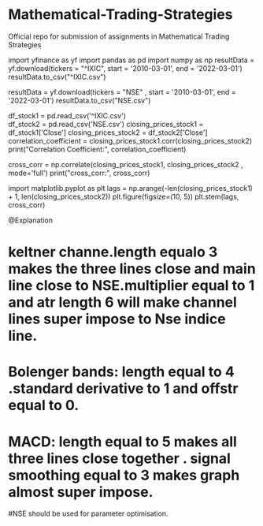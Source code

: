 # Mathematical-Trading-Strategies
Official repo for submission of assignments in Mathematical Trading Strategies


import yfinance as yf
import pandas as pd
import numpy as np
resultData = yf.download(tickers = "^IXIC", start = '2010-03-01', end = '2022-03-01')
resultData.to_csv("^IXIC.csv")


resultData = yf.download(tickers = "NSE" , start = '2010-03-01', end = '2022-03-01')
resultData.to_csv("NSE.csv")

df_stock1 = pd.read_csv('^IXIC.csv')  
df_stock2 = pd.read_csv('NSE.csv') 
closing_prices_stock1 = df_stock1['Close']
closing_prices_stock2 = df_stock2['Close']
correlation_coefficient = closing_prices_stock1.corr(closing_prices_stock2)
print("Correlation Coefficient:", correlation_coefficient)

cross_corr = np.correlate(closing_prices_stock1, closing_prices_stock2 , mode='full')
print("cross_corr:", cross_corr)

import matplotlib.pyplot as plt
lags = np.arange(-len(closing_prices_stock1) + 1, len(closing_prices_stock2))
plt.figure(figsize=(10, 5))
plt.stem(lags, cross_corr)
 
 
 @Explanation
# keltner channe.length equalo 3 makes the three lines close and main line close to NSE.multiplier equal to 1 and atr length 6 will make channel lines super impose to Nse indice line.

# Bolenger bands: length equal to 4 .standard derivative to 1 and offstr equal to 0.

# MACD: length equal to 5 makes all three lines close together . signal smoothing equal to 3 makes graph almost super impose.
#NSE should be used for parameter optimisation.

